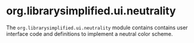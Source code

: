 org.librarysimplified.ui.neutrality
===

The `org.librarysimplified.ui.neutrality` module contains contains user interface code
and definitions to implement a neutral color scheme.
